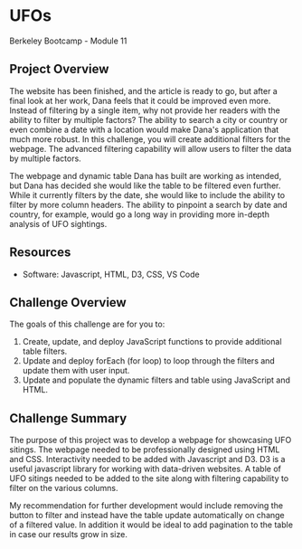 # UFOs
Berkeley Bootcamp - Module 11

## Project Overview
The website has been finished, and the article is ready to go, but after a final look at her work, Dana feels that it could be improved even more. Instead of filtering by a single item, why not provide her readers with the ability to filter by multiple factors? The ability to search a city or country or even combine a date with a location would make Dana's application that much more robust.
In this challenge, you will create additional filters for the webpage. The advanced filtering capability will allow users to filter the data by multiple factors.

The webpage and dynamic table Dana has built are working as intended, but Dana has decided she would like the table to be filtered even further. While it currently filters by the date, she would like to include the ability to filter by more column headers. The ability to pinpoint a search by date and country, for example, would go a long way in providing more in-depth analysis of UFO sightings.

## Resources
- Software: Javascript, HTML, D3, CSS, VS Code

## Challenge Overview
The goals of this challenge are for you to:

1. Create, update, and deploy JavaScript functions to provide additional table filters.
2. Update and deploy forEach (for loop) to loop through the filters and update them with user input.
3. Update and populate the dynamic filters and table using JavaScript and HTML.

## Challenge Summary
The purpose of this project was to develop a webpage for showcasing UFO sitings.  The webpage needed to be professionally designed using HTML and CSS. Interactivity needed to be added with Javascript and D3. D3 is a useful javascript library for working with data-driven websites.  A table of UFO sitings needed to be added to the site along with filtering capability to filter on the various columns.

My recommendation for further development would include removing the button to filter and instead have the table update automatically on change of a filtered value. In addition it would be ideal to add pagination to the table in case our results grow in size.
